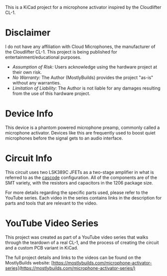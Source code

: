 This is a KiCad project for a microphone activator inspired by the Cloudlifter CL-1.

# Disclaimer
I do not have any affiliation with Cloud Microphones, the manufacturer of the
Cloudlifter CL-1. This project is being published for entertainment/educational
purposes.

- *Assumption of Risk:* Users acknowledge using the hardware project at their own risk.
- *No Warranty:* The Author (MostlyBuilds) provides the project "as-is" without any warranties.
- *Limitation of Liability:* The Author is not liable for any damages resulting from the use of this hardware project.

# Device Info
This device is a phantom powered microphone preamp, commonly called a microphone
activator. Devices like this are frequently used to boost quiet microphones
before the signal gets to an audio interface.

# Circuit Info
This circuit uses two LSK389C JFETs as a two-stage amplifier in what is referred
to as the [cascode](https://en.wikipedia.org/wiki/Cascode) configuration. All of
the components are of the SMT variety, with the resistors and capacitors in the
1206 package size.

For more details regarding the specific parts used, please refer to the YouTube
series. Each video in the series contains links in the description for parts
and tools that are relevant to the video.

# YouTube Video Series
This project was created as part of a YouTube video series that walks through
the teardown of a real CL-1, and the process of creating the circuit and a
custom PCB variant in KiCad.

The full project details and links to the videos can be found on the MostlyBuilds
website: [https://mostlybuilds.com/microphone-activator-series](https://mostlybuilds.com/microphone-activator-series/)
